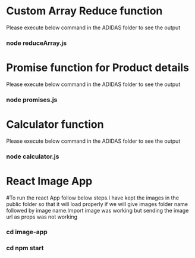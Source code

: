 # Custom Array Reduce function
Please execute below command in the ADIDAS folder to see the output
### node reduceArray.js

# Promise function for Product details
Please execute below command in the ADIDAS folder to see the output

### node promises.js

# Calculator function 
Please execute below command in the ADIDAS folder to see the output

### node calculator.js

# React Image App
 
#To run the react App follow below steps.I have kept the images in the public folder so that it will load properly if we will give images folder name followed by image name.Import image was working but sending the image url as props was not working

### cd image-app
### cd npm start
